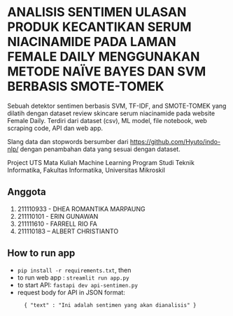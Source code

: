# **ANALISIS SENTIMEN ULASAN PRODUK KECANTIKAN SERUM NIACINAMIDE PADA LAMAN FEMALE DAILY MENGGUNAKAN METODE NAÏVE BAYES DAN SVM BERBASIS SMOTE-TOMEK**

Sebuah detektor sentimen berbasis SVM, TF-IDF, and SMOTE-TOMEK yang dilatih dengan dataset review skincare serum niacinamide pada website Female Daily.
Terdiri dari dataset (csv), ML model, file notebook, web scraping code, API dan web app.
 
Slang data dan stopwords bersumber dari https://github.com/Hyuto/indo-nlp/ dengan penambahan data yang sesuai dengan dataset.

Project UTS Mata Kuliah Machine Learning
Program Studi Teknik Informatika, Fakultas Informatika, Universitas Mikroskil

## Anggota
1. 211110933 - DHEA ROMANTIKA MARPAUNG
2. 211110101 - ERIN GUNAWAN
3. 211111610 - FARRELL RIO FA
4. 211110183 – ALBERT CHRISTIANTO

## How to run app
- `pip install -r requirements.txt`, then
- to run web app  : `streamlit run app.py`
- to start API: `fastapi dev api-sentimen.py`
- request body for API in JSON format:
  ```
    { "text" : "Ini adalah sentimen yang akan dianalisis" }
  ```
